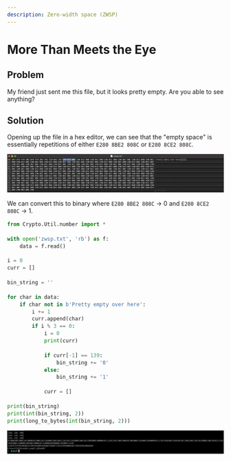 ```yaml
---
description: Zero-width space (ZWSP)
---
```


# More Than Meets the Eye

## Problem

My friend just sent me this file, but it looks pretty empty. Are you able to see anything?

## Solution

Opening up the file in a hex editor, we can see that the "empty space" is essentially repetitions of either `E280 8BE2 808C` or `E280 8CE2 808C`.

![](../../.gitbook/assets/a123bbe604de4c38848f2f14b6c77f0c.png)

We can convert this to binary where `E280 8BE2 808C` -&gt; 0 and `E280 8CE2 808C` -&gt; 1.

```python
from Crypto.Util.number import *

with open('zwsp.txt', 'rb') as f:
    data = f.read()

i = 0
curr = []

bin_string = ''

for char in data:
    if char not in b'Pretty empty over here':
        i += 1
        curr.append(char)
        if i % 3 == 0:
            i = 0
            print(curr)

            if curr[-1] == 139:
                bin_string += '0'
            else:
                bin_string += '1'

            curr = []

print(bin_string)
print(int(bin_string, 2))
print(long_to_bytes(int(bin_string, 2)))
```

![](../../.gitbook/assets/189509b9e4f24fc09183c654ce2cdd5c.png)

